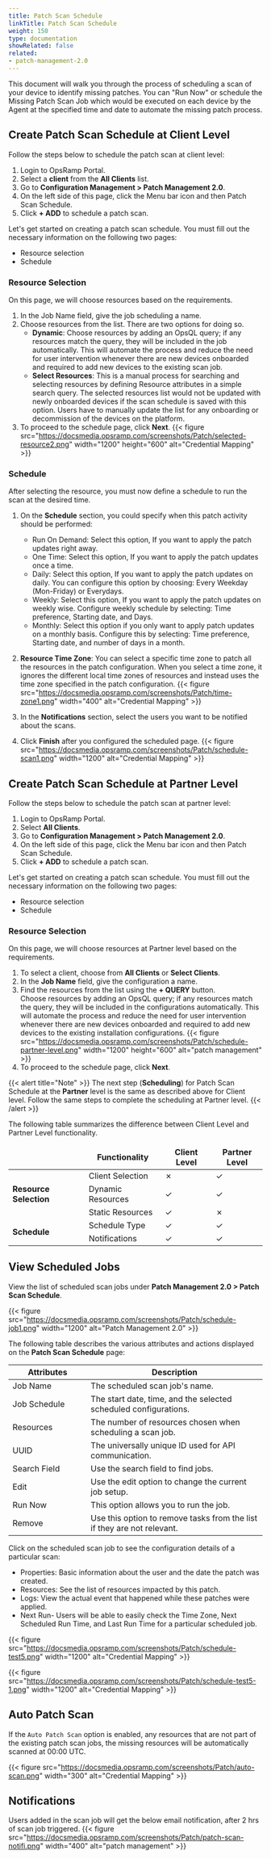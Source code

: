 ```yaml
---
title: Patch Scan Schedule
linkTitle: Patch Scan Schedule
weight: 150
type: documentation
showRelated: false
related:
- patch-management-2.0
---
```


This document will walk you through the process of scheduling a scan of your device to identify missing patches. You can "Run Now" or schedule the Missing Patch Scan Job which would be executed on each device by the Agent at the specified time and date to automate the missing patch process.

## Create Patch Scan Schedule at Client Level
Follow the steps below to schedule the patch scan at client level:
1. Login to OpsRamp Portal.
2. Select a **client** from the **All Clients** list.
3. Go to **Configuration Management > Patch Management 2.0**.
4. On the left side of this page, click the Menu bar icon and then Patch Scan Schedule.
5. Click **+ ADD** to schedule a patch scan.

Let's get started on creating a patch scan schedule. You must fill out the necessary information on the following two pages:
   - Resource selection
   - Schedule

### Resource Selection
On this page, we will choose resources based on the requirements.

1. In the Job Name field, give the job scheduling a name.
2. Choose resources from the list. There are two options for doing so.
   - **Dynamic**: Choose resources by adding an OpsQL query; if any resources match the query, they will be included in the job automatically. This will automate the process and reduce the need for user intervention whenever there are new devices onboarded and required to add new devices to the existing scan job.
   - **Select Resources**: This is a manual process for searching and selecting resources by defining Resource attributes in a simple search query. The selected resources list would not be updated with newly onboarded devices if the scan schedule is saved with this option. Users have to manually update the list for any onboarding or decommission of the devices on the platform.
3. To proceed to the schedule page, click **Next**. 
{{< figure 
src="https://docsmedia.opsramp.com/screenshots/Patch/selected-resource2.png" 
width="1200"
height="600"
alt="Credential Mapping" >}} 

### Schedule
After selecting the resource, you must now define a schedule to run the scan at the desired time.

1. On the **Schedule** section, you could specify when this patch activity should be performed:
   - Run On Demand: Select this option, If you want to apply the patch updates right away.
   - One Time: Select this option, If you want to apply the patch updates once a time.
   - Daily: Select this option, If you want to apply the patch updates on daily. You can configure this option by choosing: Every Weekday (Mon-Friday) or Everydays.
   - Weekly: Select this option, If you want to apply the patch updates on weekly wise. Configure weekly schedule by selecting: Time preference, Starting date, and Days.
   - Monthly: Select this option if you only want to apply patch updates on a monthly basis. Configure this by selecting:  Time preference, Starting date, and number of days in a month.
2. **Resource Time Zone**: You can select a specific time zone to patch all the resources in the patch configuration. When you select a time zone, it ignores the different local time zones of resources and instead uses the time zone specified in the patch configuration.
{{< figure 
src="https://docsmedia.opsramp.com/screenshots/Patch/time-zone1.png" 
width="400"
alt="Credential Mapping" >}} 

3. In the **Notifications** section, select the users you want to be notified about the scans. 
4. Click **Finish** after you configured the scheduled page.
{{< figure 
src="https://docsmedia.opsramp.com/screenshots/Patch/schedule-scan1.png" 
width="1200"
alt="Credential Mapping" >}} 

## Create Patch Scan Schedule at Partner Level
Follow the steps below to schedule the patch scan at partner level:
1. Login to OpsRamp Portal.
2. Select **All Clients**.
3. Go to **Configuration Management > Patch Management 2.0**.
4. On the left side of this page, click the Menu bar icon and then Patch Scan Schedule.
5. Click **+ ADD** to schedule a patch scan.

Let's get started on creating a patch scan schedule. You must fill out the necessary information on the following two pages:
   - Resource selection
   - Schedule

### Resource Selection 
On this page, we will choose resources at Partner level based on the requirements.
1. To select a client, choose from **All Clients** or **Select Clients**.
2. In the **Job Name** field, give the configuration a name.
2. Find the resources from the list using the **+ QUERY** button.<br>
   Choose resources by adding an OpsQL query; if any resources match the query, they will be included in the configurations automatically. This will automate the process and reduce the need for user intervention whenever there are new devices onboarded and required to add new devices to the existing installation configurations.
   {{< figure 
src="https://docsmedia.opsramp.com/screenshots/Patch/schedule-partner-level.png" 
width="1200"
height="600"
alt="patch management" >}} 
3. To proceed to the schedule page, click **Next**.

{{< alert title="Note" >}}
The next step (**Scheduling**) for Patch Scan Schedule at the **Partner** level is the same as described above for Client level. Follow the same steps to complete the scheduling at Partner level.
{{< /alert >}}

The following table summarizes the difference between Client Level and Partner Level functionality.

<table class="table">
 <thead class="thead-dark">
     <tr>
         <th width="30%" style="border:none !important; "></th>
         <th width="30%" style="border:none !important; ">Functionality</th>
         <th width="20%" style="border:none !important; ">Client Level</th>
         <th width="20%" style="border:none !important; ">Partner Level</th>
     </tr>
 </thead>
 <tbody>
<tr>
<td rowspan="4"><b>Resource Selection</b></td>
</tr>
<tr>
<td>Client Selection</td>
<td>&cross;</td>
<td>&check;<br/>
</tr>
<tr>
<td>Dynamic Resources</td>
<td>&check;
 <br/>
</td>
<td>&check;
 <br/>
</td>
</tr>
<tr>
<td>Static Resources</td>
<td>&check;
 <br/>
</td>
<td>&cross;
 <br/>
</td>
</tr>
<tr>
<td rowspan="7"><b>Schedule</b></td>
</tr>
<tr>
<td>Schedule Type</td>
<td> &check; </td>
<td>&check;<br/>
</tr>
<tr>
<td>Notifications</td>
<td>&check;
 <br/>
</td>
<td>&check;
 <br/>
</td>
</tr>
</tbody>
</table>

## View Scheduled Jobs
View the list of scheduled scan jobs under **Patch Management 2.0 > Patch Scan Schedule**.

{{< figure 
src="https://docsmedia.opsramp.com/screenshots/Patch/schedule-job1.png" 
width="1200"
alt="Patch Management 2.0" >}} 

The following table describes the various attributes and actions displayed on the **Patch Scan Schedule** page:

<table class="table table-striped">
 <thead class="thead-dark">
     <tr>
         <th width="20%">Attributes</th>
         <th width="45%">Description</th>
     </tr>
 </thead>
 <tbody>
<tr>
  <td>Job Name</td>
  <td>The scheduled scan job's name.</td>
 </tr>
 <tr>
  <td>Job Schedule</td>
  <td>The start date, time, and the selected scheduled configurations.</td>
 </tr>
  <tr>
  <td>Resources</td>
  <td>The number of resources chosen when scheduling a scan job.</td>
 </tr>
  <tr>
  <td>UUID</td>
  <td>The universally unique ID used for API communication.
</td>
 </tr>
  <tr>
  <td>Search Field</td>
  <td>Use the search field to find jobs.
</td>
 </tr>
  <tr>
  <td>Edit</td>
  <td>Use the edit option to change the current job setup.</td>
 </tr>
  <tr>
  <td>Run Now</td>
  <td>This option allows you to run the job.</td>
 </tr>
  <tr>
  <td>Remove</td>
  <td>Use this option to remove tasks from the list if they are not relevant.</td>
 </tr>
</tbody>
</table>

Click on the scheduled scan job to see the configuration details of a particular scan:
   - Properties: Basic information about the user and the date the patch was created.                                               
   - Resources: See the list of resources impacted by this patch.                                              
   - Logs: View the actual event that happened while these patches were applied.
   - Next Run- Users will be able to easily check the Time Zone, Next Scheduled Run Time, and Last Run Time for a particular scheduled job.

{{< figure 
src="https://docsmedia.opsramp.com/screenshots/Patch/schedule-test5.png" 
width="1200"
alt="Credential Mapping" >}} 

{{< figure 
src="https://docsmedia.opsramp.com/screenshots/Patch/schedule-test5-1.png" 
width="1200"
alt="Credential Mapping" >}} 

## Auto Patch Scan
If the `Auto Patch Scan` option is enabled, any resources that are not part of the existing patch scan jobs, the missing resources will be automatically scanned at 00:00 UTC.

{{< figure 
src="https://docsmedia.opsramp.com/screenshots/Patch/auto-scan.png" 
width="300"
alt="Credential Mapping" >}} 

## Notifications
Users added in the scan job will get the below email notification, after 2 hrs of scan job triggered.
   {{< figure 
src="https://docsmedia.opsramp.com/screenshots/Patch/patch-scan-notifi.png" 
width="400"
alt="patch management" >}} 